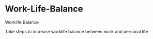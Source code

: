 # Work-Life-Balance
Worklife Balance

Take steps to increase worklife balance between work and personal life
